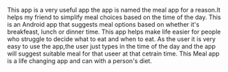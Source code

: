This app is a very useful app the app is named the meal app for a reason.It helps my friend to simplify meal choices based on the time of the day.
This is an Android app that suggests meal options based on whether it's breakfeast, lunch or dinner time.
This app helps make life easier for people who struggle to decide what to eat and when to eat.
As the user it is very easy to use the app,the user just types in the time of the day and the app will suggest suitable meal for that useer at that cetrain time.
This Meal app is a life changing app and can with a person's diet.
